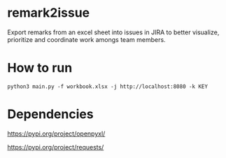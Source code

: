 # remark2issue
Export remarks from an excel sheet into issues in JIRA to better visualize, prioritize and coordinate work amongs team members.

# How to run
```
python3 main.py -f workbook.xlsx -j http://localhost:8080 -k KEY
```

# Dependencies
https://pypi.org/project/openpyxl/

https://pypi.org/project/requests/
